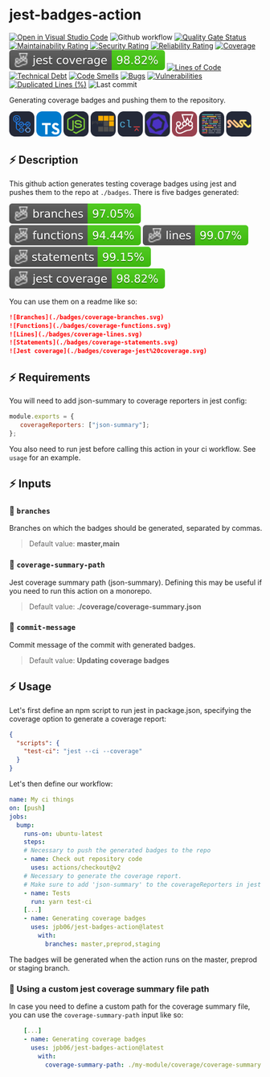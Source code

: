 # jest-badges-action

[![Open in Visual Studio Code](https://img.shields.io/static/v1?logo=visualstudiocode&label=&message=Open%20in%20Visual%20Studio%20Code&labelColor=2c2c32&color=007acc&logoColor=007acc)](https://open.vscode.dev/jpb06/jest-badges-action)
![Github workflow](https://img.shields.io/github/workflow/status/jpb06/jest-badges-action/Tests?label=last%20workflow&logo=github-actions)
[![Quality Gate Status](https://sonarcloud.io/api/project_badges/measure?project=jpb06_jest-badges-action&metric=alert_status)](https://sonarcloud.io/summary/new_code?id=jpb06_jest-badges-action)
[![Maintainability Rating](https://sonarcloud.io/api/project_badges/measure?project=jpb06_jest-badges-action&metric=sqale_rating)](https://sonarcloud.io/dashboard?id=jpb06_jest-badges-action)
[![Security Rating](https://sonarcloud.io/api/project_badges/measure?project=jpb06_jest-badges-action&metric=security_rating)](https://sonarcloud.io/dashboard?id=jpb06_jest-badges-action)
[![Reliability Rating](https://sonarcloud.io/api/project_badges/measure?project=jpb06_jest-badges-action&metric=reliability_rating)](https://sonarcloud.io/dashboard?id=jpb06_jest-badges-action)
[![Coverage](https://sonarcloud.io/api/project_badges/measure?project=jpb06_jest-badges-action&metric=coverage)](https://sonarcloud.io/dashboard?id=jpb06_jest-badges-action)
![Total coverage](./badges/coverage-jest%20coverage.svg)
[![Lines of Code](https://sonarcloud.io/api/project_badges/measure?project=jpb06_jest-badges-action&metric=ncloc)](https://sonarcloud.io/summary/new_code?id=jpb06_jest-badges-action)
[![Technical Debt](https://sonarcloud.io/api/project_badges/measure?project=jpb06_jest-badges-action&metric=sqale_index)](https://sonarcloud.io/summary/new_code?id=jpb06_jest-badges-action)
[![Code Smells](https://sonarcloud.io/api/project_badges/measure?project=jpb06_jest-badges-action&metric=code_smells)](https://sonarcloud.io/dashboard?id=jpb06_jest-badges-action)
[![Bugs](https://sonarcloud.io/api/project_badges/measure?project=jpb06_jest-badges-action&metric=bugs)](https://sonarcloud.io/summary/new_code?id=jpb06_jest-badges-action)
[![Vulnerabilities](https://sonarcloud.io/api/project_badges/measure?project=jpb06_jest-badges-action&metric=vulnerabilities)](https://sonarcloud.io/summary/new_code?id=jpb06_jest-badges-action)
[![Duplicated Lines (%)](https://sonarcloud.io/api/project_badges/measure?project=jpb06_jest-badges-action&metric=duplicated_lines_density)](https://sonarcloud.io/dashboard?id=jpb06_jest-badges-action)
![Last commit](https://img.shields.io/github/last-commit/jpb06/jest-badges-action?logo=git)

Generating coverage badges and pushing them to the repository.

<!-- readme-package-icons start -->

<p align="left"><a href="https://docs.github.com/en/actions" target="_blank"><img height="50" src="https://raw.githubusercontent.com/jpb06/jpb06/master/icons/GithubActions-Dark.svg" /></a>&nbsp;<a href="https://www.typescriptlang.org/docs/" target="_blank"><img height="50" src="https://raw.githubusercontent.com/jpb06/jpb06/master/icons/TypeScript.svg" /></a>&nbsp;<a href="https://nodejs.org/en/docs/" target="_blank"><img height="50" src="https://raw.githubusercontent.com/jpb06/jpb06/master/icons/NodeJS-Dark.svg" /></a>&nbsp;<a href="https://pnpm.io/motivation" target="_blank"><img height="50" src="https://raw.githubusercontent.com/jpb06/jpb06/master/icons/Pnpm-Dark.svg" /></a>&nbsp;<a href="https://github.com/conventional-changelog" target="_blank"><img height="50" src="https://raw.githubusercontent.com/jpb06/jpb06/master/icons/CommitLint.Dark.svg" /></a>&nbsp;<a href="https://eslint.org/docs/latest/" target="_blank"><img height="50" src="https://raw.githubusercontent.com/jpb06/jpb06/master/icons/Eslint-Dark.svg" /></a>&nbsp;<a href="https://jestjs.io/docs/getting-started" target="_blank"><img height="50" src="https://raw.githubusercontent.com/jpb06/jpb06/master/icons/Jest.svg" /></a>&nbsp;<a href="https://prettier.io/docs/en/index.html" target="_blank"><img height="50" src="https://raw.githubusercontent.com/jpb06/jpb06/master/icons/Prettier-Dark.svg" /></a>&nbsp;<a href="https://swc.rs/docs/getting-started" target="_blank"><img height="50" src="https://raw.githubusercontent.com/jpb06/jpb06/master/icons/Swc-Dark.svg" /></a></p>

<!-- readme-package-icons end -->

## ⚡ Description

This github action generates testing coverage badges using jest and pushes them to the repo at `./badges`. There is five badges generated:

![Branches](./badges/coverage-branches.svg)
![Functions](./badges/coverage-functions.svg)
![Lines](./badges/coverage-lines.svg)
![Statements](./badges/coverage-statements.svg)
![Jest coverage](./badges/coverage-jest%20coverage.svg)

You can use them on a readme like so:

```markdown
![Branches](./badges/coverage-branches.svg)
![Functions](./badges/coverage-functions.svg)
![Lines](./badges/coverage-lines.svg)
![Statements](./badges/coverage-statements.svg)
![Jest coverage](./badges/coverage-jest%20coverage.svg)
```

## ⚡ Requirements

You will need to add json-summary to coverage reporters in jest config:

```javascript
module.exports = {
   coverageReporters: ["json-summary"];
};
```

You also need to run jest before calling this action in your ci workflow. See `usage` for an example.

## ⚡ Inputs

### 🔶 `branches`

Branches on which the badges should be generated, separated by commas.

> Default value: **master,main**

### 🔶 `coverage-summary-path`

Jest coverage summary path (json-summary). Defining this may be useful if you need to run this action on a monorepo.

> Default value: **./coverage/coverage-summary.json**

### 🔶 `commit-message`

Commit message of the commit with generated badges.

> Default value: **Updating coverage badges**

## ⚡ Usage

Let's first define an npm script to run jest in package.json, specifying the coverage option to generate a coverage report:

```json
{
  "scripts": {
    "test-ci": "jest --ci --coverage"
  }
}
```

Let's then define our workflow:

```yaml
name: My ci things
on: [push]
jobs:
  bump:
    runs-on: ubuntu-latest
    steps:
    # Necessary to push the generated badges to the repo
    - name: Check out repository code
      uses: actions/checkout@v2
    # Necessary to generate the coverage report.
    # Make sure to add 'json-summary' to the coverageReporters in jest options
    - name: Tests
      run: yarn test-ci
    [...]
    - name: Generating coverage badges
      uses: jpb06/jest-badges-action@latest
        with:
          branches: master,preprod,staging

```

The badges will be generated when the action runs on the master, preprod or staging branch.

### 🔶 Using a custom jest coverage summary file path

In case you need to define a custom path for the coverage summary file, you can use the `coverage-summary-path` input like so:

```yaml
    [...]
    - name: Generating coverage badges
      uses: jpb06/jest-badges-action@latest
        with:
          coverage-summary-path: ./my-module/coverage/coverage-summary.json
```
